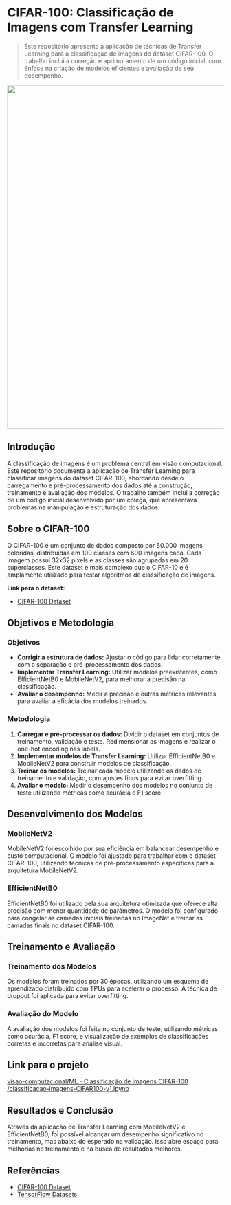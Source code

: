 # CIFAR-100: Classificação de Imagens com Transfer Learning

> Este repositório apresenta a aplicação de técnicas de Transfer Learning para a classificação de imagens do dataset CIFAR-100. O trabalho inclui a correção e aprimoramento de um código inicial, com ênfase na criação de modelos eficientes e avaliação de seu desempenho.

<div align="center"> <img src="https://datarepository.wolframcloud.com/resources/images/69f/69f1e629-81e6-4eaa-998f-f6734fcd2cb3-io-4-o.en.gif" width="800"> </div>

## Introdução

A classificação de imagens é um problema central em visão computacional. Este repositório documenta a aplicação de Transfer Learning para classificar imagens do dataset CIFAR-100, abordando desde o carregamento e pré-processamento dos dados até a construção, treinamento e avaliação dos modelos. O trabalho também inclui a correção de um código inicial desenvolvido por um colega, que apresentava problemas na manipulação e estruturação dos dados.

## Sobre o CIFAR-100

O CIFAR-100 é um conjunto de dados composto por 60.000 imagens coloridas, distribuídas em 100 classes com 600 imagens cada. Cada imagem possui 32x32 pixels e as classes são agrupadas em 20 superclasses. Este dataset é mais complexo que o CIFAR-10 e é amplamente utilizado para testar algoritmos de classificação de imagens.

**Link para o dataset:**

- [CIFAR-100 Dataset](https://www.cs.toronto.edu/~kriz/cifar.html)

## Objetivos e Metodologia

### Objetivos

- **Corrigir a estrutura de dados:** Ajustar o código para lidar corretamente com a separação e pré-processamento dos dados.
- **Implementar Transfer Learning:** Utilizar modelos preexistentes, como EfficientNetB0 e MobileNetV2, para melhorar a precisão na classificação.
- **Avaliar o desempenho:** Medir a precisão e outras métricas relevantes para avaliar a eficácia dos modelos treinados.

### Metodologia

1. **Carregar e pré-processar os dados:** Dividir o dataset em conjuntos de treinamento, validação e teste. Redimensionar as imagens e realizar o one-hot encoding nas labels.
2. **Implementar modelos de Transfer Learning:** Utilizar EfficientNetB0 e MobileNetV2 para construir modelos de classificação.
3. **Treinar os modelos:** Treinar cada modelo utilizando os dados de treinamento e validação, com ajustes finos para evitar overfitting.
4. **Avaliar o modelo:** Medir o desempenho dos modelos no conjunto de teste utilizando métricas como acurácia e F1 score.

## Desenvolvimento dos Modelos

### MobileNetV2

MobileNetV2 foi escolhido por sua eficiência em balancear desempenho e custo computacional. O modelo foi ajustado para trabalhar com o dataset CIFAR-100, utilizando técnicas de pré-processamento específicas para a arquitetura MobileNetV2.

### EfficientNetB0

EfficientNetB0 foi utilizado pela sua arquitetura otimizada que oferece alta precisão com menor quantidade de parâmetros. O modelo foi configurado para congelar as camadas iniciais treinadas no ImageNet e treinar as camadas finais no dataset CIFAR-100.

## Treinamento e Avaliação

### Treinamento dos Modelos

Os modelos foram treinados por 30 épocas, utilizando um esquema de aprendizado distribuído com TPUs para acelerar o processo. A técnica de dropout foi aplicada para evitar overfitting.

### Avaliação do Modelo

A avaliação dos modelos foi feita no conjunto de teste, utilizando métricas como acurácia, F1 score, e visualização de exemplos de classificações corretas e incorretas para análise visual.

## Link para o projeto

<a href="https://github.com/rafarodrigues/visao-computacional/blob/main/ML%20-%20Classifica%C3%A7%C3%A3o%20de%20imagens%20CIFAR-100/classificacao-imagens-CIFAR100-v1.ipynb" target="_blank">visao-computacional/ML - Classificação de imagens CIFAR-100
/classificacao-imagens-CIFAR100-v1.ipynb</a>

## Resultados e Conclusão

Através da aplicação de Transfer Learning com MobileNetV2 e EfficientNetB0, foi possível alcançar um desempenho significativo no treinamento, mas abaixo do esperado na validação. Isso abre espaço para melhorias no treinamento e na busca de resultados melhores.

## Referências

- [CIFAR-100 Dataset](https://www.cs.toronto.edu/~kriz/cifar.html)
- [TensorFlow Datasets](https://www.tensorflow.org/datasets/catalog/cifar100?hl=en)